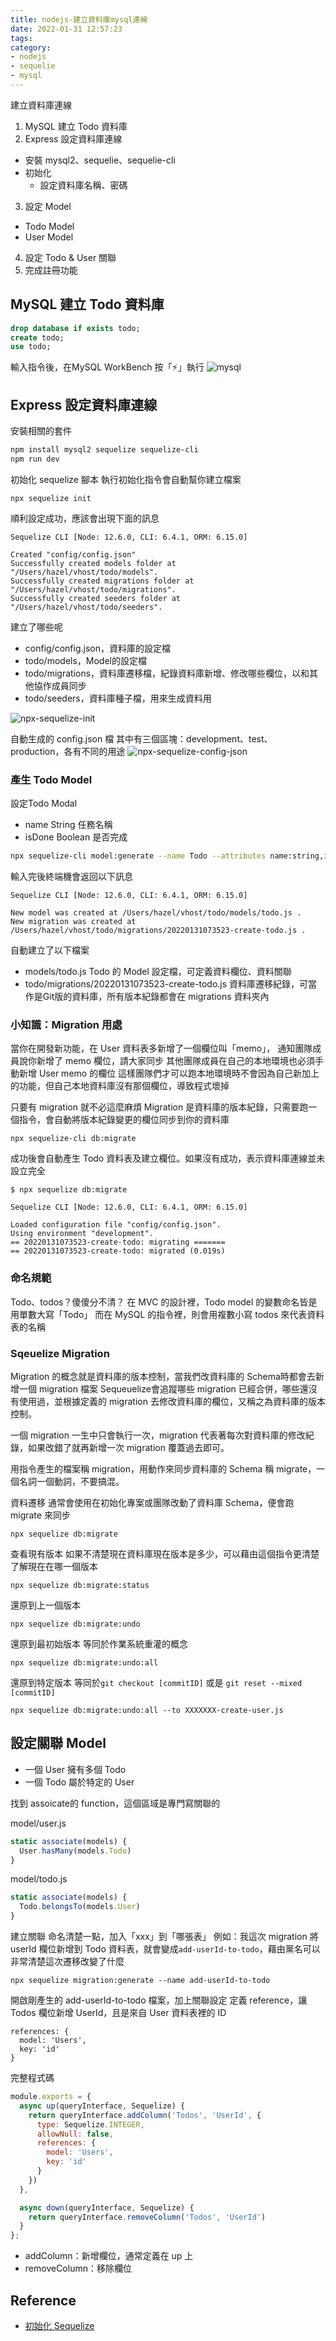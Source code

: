 ```yaml
---
title: nodejs-建立資料庫mysql連線
date: 2022-01-31 12:57:23
tags:
category:
- nodejs
- sequelie
- mysql
---
```

建立資料庫連線

1. MySQL 建立 Todo 資料庫
2. Express 設定資料庫連線
  - 安裝 mysql2、sequelie、sequelie-cli
  - 初始化
    - 設定資料庫名稱、密碼
3. 設定 Model
  - Todo Model
  - User Model
4. 設定 Todo & User 關聯
5. 完成註冊功能

## MySQL 建立 Todo 資料庫
``` sql
drop database if exists todo;
create todo;
use todo;
```
輸入指令後，在MySQL WorkBench 按「⚡️」執行
![mysql](/../../../images/20220131/excute-mysql.png)

## Express 設定資料庫連線
安裝相關的套件
``` bash
npm install mysql2 sequelize sequelize-cli
npm run dev
```


初始化 sequelize 腳本
執行初始化指令會自動幫你建立檔案
```
npx sequelize init
```

順利設定成功，應該會出現下面的訊息
```
Sequelize CLI [Node: 12.6.0, CLI: 6.4.1, ORM: 6.15.0]

Created "config/config.json"
Successfully created models folder at "/Users/hazel/vhost/todo/models".
Successfully created migrations folder at "/Users/hazel/vhost/todo/migrations".
Successfully created seeders folder at "/Users/hazel/vhost/todo/seeders".
```
建立了哪些呢
- config/config.json，資料庫的設定檔
- todo/models，Model的設定檔
- todo/migrations，資料庫遷移檔，紀錄資料庫新增、修改哪些欄位，以和其他協作成員同步
- todo/seeders，資料庫種子檔，用來生成資料用

![npx-sequelize-init](../../../images/20220131/npx-sequelize-init.png)

自動生成的 config.json 檔
其中有三個區塊：development、test、production，各有不同的用途
![npx-sequelize-config-json](../../../images/20220131/squelize-config-json.png)

### 產生 Todo Model
設定Todo Modal
- name String 任務名稱
- isDone Boolean 是否完成

``` bash
npx sequelize-cli model:generate --name Todo --attributes name:string,isDone:boolean
```
輸入完後終端機會返回以下訊息
```
Sequelize CLI [Node: 12.6.0, CLI: 6.4.1, ORM: 6.15.0]

New model was created at /Users/hazel/vhost/todo/models/todo.js .
New migration was created at /Users/hazel/vhost/todo/migrations/20220131073523-create-todo.js .
```
自動建立了以下檔案
- models/todo.js Todo 的 Model 設定檔，可定義資料欄位、資料關聯
- todo/migrations/20220131073523-create-todo.js 資料庫遷移紀錄，可當作是Git版的資料庫，所有版本紀錄都會在 migrations 資料夾內

### 小知識：Migration 用處
當你在開發新功能，在 User 資料表多新增了一個欄位叫「memo」，
通知團隊成員說你新增了 memo 欄位，請大家同步
其他團隊成員在自己的本地環境也必須手動新增 User memo 的欄位
這樣團隊們才可以跑本地環境時不會因為自己新加上的功能，但自己本地資料庫沒有那個欄位，導致程式壞掉

只要有 migration 就不必這麼麻煩
Migration 是資料庫的版本紀錄，只需要跑一個指令，會自動將版本紀錄變更的欄位同步到你的資料庫

```
npx sequelize-cli db:migrate
```
成功後會自動產生 Todo 資料表及建立欄位。如果沒有成功，表示資料庫連線並未設立完全
```
$ npx sequelize db:migrate

Sequelize CLI [Node: 12.6.0, CLI: 6.4.1, ORM: 6.15.0]

Loaded configuration file "config/config.json".
Using environment "development".
== 20220131073523-create-todo: migrating =======
== 20220131073523-create-todo: migrated (0.019s)
```


### 命名規範
Todo、todos？傻傻分不清？
在 MVC 的設計裡，Todo model 的變數命名皆是用單數大寫「Todo」
而在 MySQL 的指令裡，則會用複數小寫 todos 來代表資料表的名稱


### Sqeuelize Migration
Migration 的概念就是資料庫的版本控制，當我們改資料庫的 Schema時都會去新增一個 migration 檔案
Sequeuelize會追蹤哪些 migration 已經合併，哪些還沒有使用過，並根據定義的 migration 去修改資料庫的欄位，又稱之為資料庫的版本控制。

一個 migration 一生中只會執行一次，migration 代表著每次對資料庫的修改紀錄，如果改錯了就再新增一次 migration 覆蓋過去即可。

用指令產生的檔案稱 migration，用動作來同步資料庫的 Schema 稱 migrate，一個名詞一個動詞，不要搞混。

資料遷移
通常會使用在初始化專案或團隊改動了資料庫 Schema，便會跑 migrate 來同步
```
npx sequelize db:migrate
```

查看現有版本
如果不清楚現在資料庫現在版本是多少，可以藉由這個指令更清楚了解現在在哪一個版本
```
npx sequelize db:migrate:status
```

還原到上一個版本
```
npx sequelize db:migrate:undo
```

還原到最初始版本
等同於作業系統重灌的概念
```
npx sequelize db:migrate:undo:all
```

還原到特定版本
等同於`git checkout [commitID]` 或是 `git reset --mixed [commitID]`
```
npx sequelize db:migrate:undo:all --to XXXXXXX-create-user.js
```



## 設定關聯 Model
- 一個 User 擁有多個 Todo
- 一個 Todo 屬於特定的 User

找到 assoicate的 function，這個區域是專門寫關聯的

model/user.js
``` js
static associate(models) {
  User.hasMany(models.Todo)
}

```
model/todo.js
``` js
static associate(models) {
  Todo.belongsTo(models.User)
}
```

建立關聯
命名清楚一點，加入「xxx」到「哪張表」
例如：我這次 migration 將 userId 欄位新增到 Todo 資料表，就會變成`add-userId-to-todo`，藉由黨名可以非常清楚這次遷移改變了什麼
```
npx sequelize migration:generate --name add-userId-to-todo
```

開啟剛產生的 add-userId-to-todo 檔案，加上關聯設定 
定義 reference，讓 Todos 欄位新增 UserId，且是來自 User 資料表裡的 ID
```
references: {
  model: 'Users',
  key: 'id'
}
```
完整程式碼
``` js
module.exports = {
  async up(queryInterface, Sequelize) {
    return queryInterface.addColumn('Todos', 'UserId', {
      type: Sequelize.INTEGER,
      allowNull: false,
      references: {
        model: 'Users',
        key: 'id'
      }
    })
  },

  async down(queryInterface, Sequelize) {
    return queryInterface.removeColumn('Todos', 'UserId')
  }
};
```

- addColumn：新增欄位，通常定義在 up 上
- removeColumn：移除欄位

## Reference
- [初始化 Sequelize](https://sequelize.org/master/manual/migrations.html#bootstrapping)